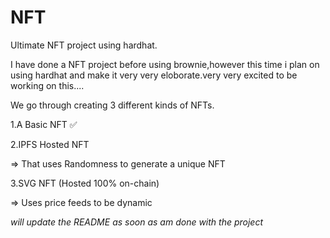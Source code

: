 # NFT
Ultimate NFT project using hardhat.

I have done a NFT project before using brownie,however this time i plan on using hardhat and make it very very eloborate.very very excited to be working on this....


We go through creating 3 different kinds of NFTs.

1.A Basic NFT  ✅


2.IPFS Hosted NFT

=> That uses Randomness to generate a unique NFT


3.SVG NFT (Hosted 100% on-chain)

=> Uses price feeds to be dynamic



*will update the README as soon as am done with the project*
